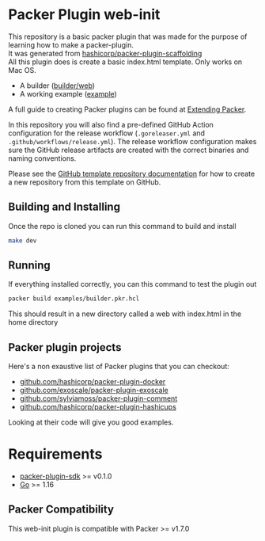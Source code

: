 # Packer Plugin web-init

This repository is a basic packer plugin that was made for the purpose of learning how to make a packer-plugin.  
It was generated from [hashicorp/packer-plugin-scaffolding](https://github.com/hashicorp/packer-plugin-scaffolding)   
All this plugin does is create a basic index.html template. Only works on Mac OS.   

- A builder ([builder/web](builder/web))
- A working example ([example](example))

A full guide to creating Packer plugins can be found at [Extending Packer](https://www.packer.io/docs/plugins/creation).

In this repository you will also find a pre-defined GitHub Action configuration for the release workflow
(`.goreleaser.yml` and `.github/workflows/release.yml`). The release workflow configuration makes sure the GitHub
release artifacts are created with the correct binaries and naming conventions.

Please see the [GitHub template repository documentation](https://docs.github.com/en/free-pro-team@latest/github/creating-cloning-and-archiving-repositories/creating-a-repository-from-a-template)
for how to create a new repository from this template on GitHub.

## Building and Installing  
Once the repo is cloned you can run this command to build and install  
```bash
make dev
```
## Running  
If everything installed correctly, you can this command to test the plugin out  
```bash
packer build examples/builder.pkr.hcl
```
This should result in a new directory called a web with index.html in the home directory  

## Packer plugin projects

Here's a non exaustive list of Packer plugins that you can checkout:

* [github.com/hashicorp/packer-plugin-docker](https://github.com/hashicorp/packer-plugin-docker)
* [github.com/exoscale/packer-plugin-exoscale](https://github.com/exoscale/packer-plugin-exoscale)
* [github.com/sylviamoss/packer-plugin-comment](https://github.com/sylviamoss/packer-plugin-comment)
* [github.com/hashicorp/packer-plugin-hashicups](https://github.com/hashicorp/packer-plugin-hashicups)

Looking at their code will give you good examples.


# Requirements

-	[packer-plugin-sdk](https://github.com/hashicorp/packer-plugin-sdk) >= v0.1.0
-	[Go](https://golang.org/doc/install) >= 1.16

## Packer Compatibility
This web-init plugin is compatible with Packer >= v1.7.0
